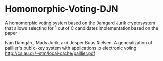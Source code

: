 # Homomorphic-Voting-DJN
A homomorphic voting system based on the Damgard Jurik cryptosystem that allows selecting for 1 out of C candidates
Implementation based on the paper

Ivan Damgård, Mads Jurik, and Jesper Buus Nielsen. A generalization of paillier's public-key
system with applications to electronic voting http://cs.au.dk/~stm/local-cache/paillier.pdf
